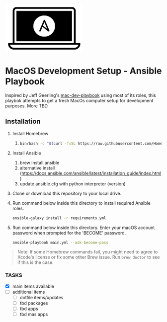 <img src="https://raw.githubusercontent.com/MacCracken/macos-development-setup/main/files/Mac-Dev-Playbook-Logo.png" width="250" height="156" alt="Mac Dev Playbook Logo" />

# MacOS Development Setup - Ansible Playbook

Inspired by Jeff Geerling's [mac-dev-playbook](https://github.com/geerlingguy/mac-dev-playbook/tree/master) using most of its roles, this playbok attempts to get a fresh MacOs computer setup for development purposes. More TBD

## Installation

  1. Install Homebrew

      1. ```sh
         bin/bash -c "$(curl -fsSL https://raw.githubusercontent.com/Homebrew/install/HEAD/install.sh)"
         ```

  2. Install Ansible
      1. brew install ansible
      2. alternative install (https://docs.ansible.com/ansible/latest/installation_guide/index.html)
      3. update ansible.cfg with python interpreter (version)
  3. Clone or download this repository to your local drive.
  4. Run command below inside this directory to install required Ansible roles.

      ```sh
      ansible-galaxy install -r requirements.yml
      ```
  
  5. Run command below inside this directory. Enter your macOS account password when prompted for the 'BECOME' password.

      ```sh
      ansible-playbook main.yml --ask-become-pass
      ```

> Note: If some Homebrew commands fail, you might need to agree to Xcode's license or fix some other Brew issue. Run `brew doctor` to see if this is the case.

### TASKS

- [X] main items available
- [ ] additional items
  - [ ] dotfile items/updates
  - [ ] tbd packages
  - [ ] tbd apps
  - [ ] tbd mas apps
